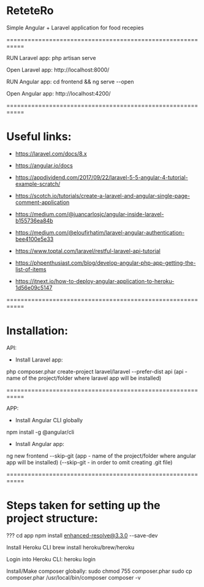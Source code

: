 # ReteteRo

Simple Angular + Laravel application for food recepies

===========================================================




RUN Laravel app:
	php artisan serve

Open Laravel app:
	http://localhost:8000/




RUN Angular app:
	cd frontend && ng serve --open

Open Angular app:
	http://localhost:4200/



===========================================================


# Useful links:

- https://laravel.com/docs/8.x
- https://angular.io/docs

- https://appdividend.com/2017/09/22/laravel-5-5-angular-4-tutorial-example-scratch/
- https://scotch.io/tutorials/create-a-laravel-and-angular-single-page-comment-application
- https://medium.com/@juancarlosjc/angular-inside-laravel-b155736ea84b
- https://medium.com/@eloufirhatim/laravel-angular-authentication-bee4100e5e33
- https://www.toptal.com/laravel/restful-laravel-api-tutorial
- https://phpenthusiast.com/blog/develop-angular-php-app-getting-the-list-of-items
- https://itnext.io/how-to-deploy-angular-application-to-heroku-1d56e09c5147




===========================================================


# Installation:

API:


- Install Laravel app:

php composer.phar create-project laravel/laravel --prefer-dist api
	(api - name of the project/folder where laravel app will be installed)








===========================================================


APP:


- Install Angular CLI globally

npm install -g @angular/cli




- Install Angular app:

ng new frontend --skip-git
	(app - name of the project/folder where angular app will be installed)
	(--skip-git - in order to omit creating .git file)








===========================================================


# Steps taken for setting up the project structure:


???
cd app
npm install enhanced-resolve@3.3.0 --save-dev


Install Heroku CLI
	brew install heroku/brew/heroku


Login into Heroku CLI:
	heroku login


Install/Make composer globally:
	sudo chmod 755 composer.phar
	sudo cp composer.phar /usr/local/bin/composer
	composer -v












































